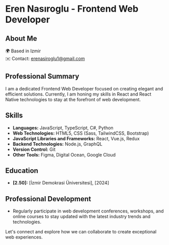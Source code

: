 # Eren Nasıroglu - Frontend Web Developer

## About Me
🌍  Based in Izmir  
✉️  Contact: [erenasiroglu1@gmail.com](mailto:erenasiroglu1@gmail.com)  

## Professional Summary
I am a dedicated Frontend Web Developer focused on creating elegant and efficient solutions. Currently, I am honing my skills in React and React Native technologies to stay at the forefront of web development.

## Skills
- **Languages:** JavaScript, TypeScript, C#, Python
- **Web Technologies:** HTML5, CSS (Sass, TailwindCSS, Bootstrap)
- **JavaScript Libraries and Frameworks:** React, Vue.js, Redux
- **Backend Technologies:** Node.js, GraphQL
- **Version Control:** Git
- **Other Tools:** Figma, Digital Ocean, Google Cloud

## Education
- **[2.50]:** [İzmir Demokrasi Üniversitesi], [2024]


## Professional Development
- Regularly participate in web development conferences, workshops, and online courses to stay updated with the latest industry trends and technologies.


Let's connect and explore how we can collaborate to create exceptional web experiences.
